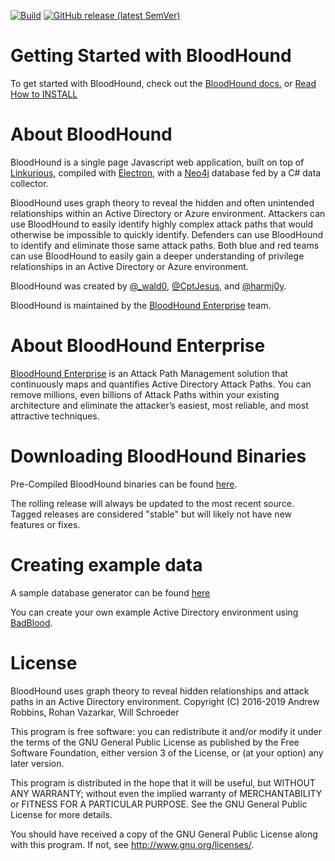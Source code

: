 [![Build](https://github.com/BloodHoundAD/BloodHound/actions/workflows/build.yml/badge.svg)](https://github.com/BloodHoundAD/BloodHound/actions/workflows/build.yml)
[![GitHub release (latest SemVer)](https://img.shields.io/github/v/release/BloodHoundAD/BloodHound)](https://github.com/BloodHoundAD/BloodHound/releases/latest)

# Getting Started with BloodHound

To get started with BloodHound, check out the [BloodHound docs.](https://bloodhound.readthedocs.io/en/latest/index.html) or [Read How to INSTALL](https://github.com/readloud/BloodHound/blob/master/INSTALL.md)

# About BloodHound

BloodHound is a single page Javascript web application, built on top of [Linkurious](http://linkurio.us/), compiled with [Electron](http://electron.atom.io/), with a [Neo4j](https://neo4j.com/) database fed by a C# data collector.

BloodHound uses graph theory to reveal the hidden and often unintended relationships within an Active Directory or Azure environment. Attackers can use BloodHound to easily identify highly complex attack paths that would otherwise be impossible to quickly identify. Defenders can use BloodHound to identify and eliminate those same attack paths. Both blue and red teams can use BloodHound to easily gain a deeper understanding of privilege relationships in an Active Directory or Azure environment.

BloodHound was created by [@_wald0](https://www.twitter.com/_wald0), [@CptJesus](https://twitter.com/CptJesus), and [@harmj0y](https://twitter.com/harmj0y).

BloodHound is maintained by the [BloodHound Enterprise](https://bloodhoundenterprise.io/) team.

# About BloodHound Enterprise

[BloodHound Enterprise](https://bloodhoundenterprise.io/) is an Attack Path Management solution that continuously maps and quantifies Active Directory Attack Paths. You can remove millions, even billions of Attack Paths within your existing architecture and eliminate the attacker’s easiest, most reliable, and most attractive techniques.

# Downloading BloodHound Binaries
Pre-Compiled BloodHound binaries can be found [here](https://github.com/BloodHoundAD/BloodHound/releases). 

The rolling release will always be updated to the most recent source. Tagged releases are considered "stable" but will likely not have new features or fixes.

# Creating example data

A sample database generator can be found [here](https://github.com/BloodHoundAD/BloodHound-Tools/tree/master/DBCreator)

You can create your own example Active Directory environment using [BadBlood](https://github.com/davidprowe/BadBlood).

# License

BloodHound uses graph theory to reveal hidden relationships and
attack paths in an Active Directory environment.
Copyright (C) 2016-2019 Andrew Robbins, Rohan Vazarkar, Will Schroeder

This program is free software: you can redistribute it and/or modify
it under the terms of the GNU General Public License as published by
the Free Software Foundation, either version 3 of the License, or
(at your option) any later version.

This program is distributed in the hope that it will be useful,
but WITHOUT ANY WARRANTY; without even the implied warranty of
MERCHANTABILITY or FITNESS FOR A PARTICULAR PURPOSE.  See the
GNU General Public License for more details.

You should have received a copy of the GNU General Public License
along with this program.  If not, see <http://www.gnu.org/licenses/>.
